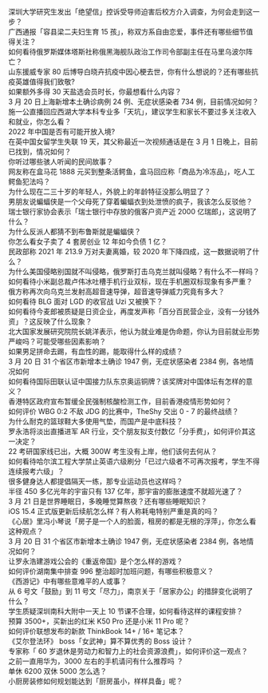 深圳大学研究生发出「绝望信」控诉受导师迫害后校方介入调查，为何会走到这一步？  
广西通报「容县梁二夫妇生育 15 孩」，称双方系自由恋爱，事件还有哪些细节值得关注？  
如何看待俄罗斯媒体塔斯社称俄黑海舰队政治工作司令部副主任在马里乌波尔阵亡？  
山东援威专家 80 后博导白晓卉抗疫中因心梗去世，你有什么想说的？还有哪些抗疫英雄值得我们致敬?  
如果额外多得 30 天盐选会员时长，你最想看什么内容？  
3 月 20 日上海新增本土确诊病例 24 例、无症状感染者 734 例，目前情况如何？  
施一公直播回应西湖大学本科专业多「天坑」，建议学生和家长不要过多关注收入和就业，你怎么看？  
2022 年中国是否有可能开放入境?  
在英中国女留学生失联 19 天，其父称最近一次视频通话是在 3 月 1 日晚上，目前已找到，情况如何？  
你听过哪些骇人听闻的民间故事？  
网友称在盒马花 1888 元买到整条活鳄鱼，盒马回应称「商品为冷冻品」，吃人工鳄鱼犯法吗？  
为什么现在二三十岁的年轻人，外貌上的年龄特征没那么明显了？  
男朋友说蝙蝠侠是一个父母死了穿着蝙蝠衣到处泄愤的疯子，我该怎么反驳他？  
瑞士银行家协会表示「瑞士银行中存放的俄客户资产近 2000 亿瑞郎」，这说明了什么？  
为什么反派人都猜不到布鲁斯就是蝙蝠侠？  
你怎么看女子卖了 4 套房创业 12 年如今负债 1 亿？  
民政部称 2021 年 213.9 万对夫妻离婚，较 2020 年下降四成，这一数据说明了什么？  
为什么美国侵略别国就不叫侵略，俄罗斯打击乌克兰就叫侵略？有什么不一样吗？  
如何看待小米副总裁卢伟冰吐槽手机行业双标，现在手机圈双标现象有多严重？  
俄方称再次向乌克兰发射高超音速导弹，超音速导弹威力究竟有多大？  
如何看待 BLG 面对 LGD 的收官战 Uzi 又被换下？  
如何看待今麦郎被质疑是日资企业，再度发声称「百分百民营企业，没有一分钱外资」？这反映了什么现象？  
北大国家发展研究院院长姚洋表示，他认为就业难是伪命题，你认为目前就业形势严峻吗？可能受哪些因素影响？  
如果男足拼命去踢，有血性的踢，能取得什么样的成绩？  
3 月 20 日 31 个省区市新增本土确诊 1947 例，无症状感染者 2384 例，各地情况如何  
如何看待国际田联认证中国接力队东京奥运铜牌？该奖牌对中国体坛有怎样的意义？  
香港特区政府宣布暂缓全民强制核酸检测工作，目前香港疫情形势如何？  
如何评价 WBG 0:2 不敌 JDG 的比赛中，TheShy 交出 0 - 7 的最终战绩？  
为什么耐克的篮球鞋大多使用气垫，而国产是中底科技？  
罗永浩将淡出直播进军 AR 行业，交个朋友拟支付数亿「分手费」，如何评价其这一决定？  
22 考研国家线已出，大概 300W 考生没有上岸，他们该何去何从？  
如何看待哈尔滨工程大学禁止英语六级刷分「已过六级者不可再次报考，学生不得连续报考六级」？  
很多健身达人都提倡隔天一练，那专业运动员也这样吗？  
半径 450 多亿光年的宇宙只有 137 亿年，那宇宙的膨胀速度不就超光速了？  
3 月 21 日是世界睡眠日，多晚睡觉算熬夜？还有哪些睡眠知识？  
iOS 15.4 正式版更新后续航怎么样？有人称耗电特别严重是真的吗？  
《心居》里冯小琴说「房子是一个人的脸面，租房的都是无根的浮萍」，你怎么看这种观点？  
3 月 20 日 31 个省区市新增本土确诊 1947 例，无症状感染者 2384 例，各地情况如何？  
让罗永浩建游戏公会的《重返帝国》是个怎么样的游戏？  
如何评价湖南集中排查 996 整治超时加班问题，有哪些积极意义？  
《西游记》中有哪些意难平的人或事？  
从 6 号文「鼓励」到 11 号文「尽力」，南京关于「居家办公」的措辞变化说明了什么？  
学生质疑深圳南科大附中一天上 10 节课不合理，如何看待这样的课程安排？  
预算 3500+，买新出的红米 K50 Pro 还是小米 11 Pro 呢？  
如何评价联想发布的新款 ThinkBook     14+ / 16+ 笔记本？  
《艾尔登法环》 boss「女武神」算不算优秀的 Boss 设计？  
专家称「 60 岁退休是劳动力和智力上的社会资源浪费」，如何评价这一观点？  
之前一直用华为，3000 左右的手机请问有什么推荐吗 ？  
单休 6200 双休 5000 怎么选？  
小厨房装修如何规划能达到「厨房虽小，样样具备」呢？  
